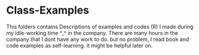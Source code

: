 # Class-Examples
This folders contains Descriptions of examples and codes (R) I made during my idle-working time ^_^ in the company. There are many hours in the company that I dont have any work to do. but no problem, I read book and code examples as self-learning. it might be helpful later on.
